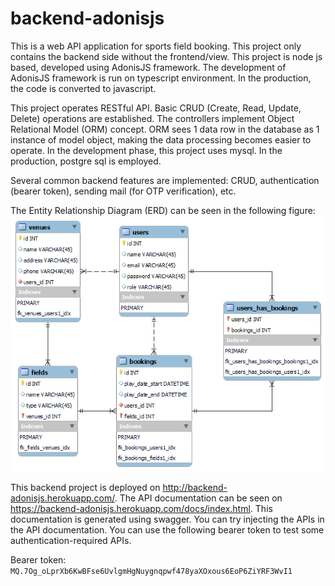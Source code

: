 # backend-adonisjs

This is a web API application for sports field booking. This project only contains the backend side without the frontend/view. This project is node js based, developed using AdonisJS framework. The development of AdonisJS framework is run on typescript environment. In the production, the code is converted to javascript. 

This project operates RESTful API. Basic CRUD (Create, Read, Update, Delete) operations are established. The controllers implement Object Relational Model (ORM) concept. ORM sees 1 data row in the database as 1 instance of model object, making the data processing becomes easier to operate. In the development phase, this project uses mysql. In the production, postgre sql is employed.

Several common backend features are implemented: CRUD, authentication (bearer token), sending mail (for OTP verification), etc.

The Entity Relationship Diagram (ERD) can be seen in the following figure:
![alt text](https://github.com/mukhlishga/backend-adonisjs/blob/main/erd.png?raw=true)

This backend project is deployed on http://backend-adonisjs.herokuapp.com/. The API documentation can be seen on https://backend-adonisjs.herokuapp.com/docs/index.html. This documentation is generated using swagger. You can try injecting the APIs in the API documentation. You can use the following bearer token to test some authentication-required APIs.

Bearer token: `MQ.7Og_oLprXb6KwBFse6UvlgmHgNuygnqpwf478yaXOxous6EoP6ZiYRF3WvI1`
